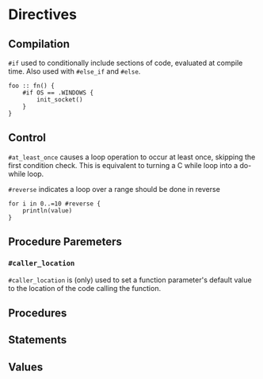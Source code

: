 # Directives

## Compilation

`#if` used to conditionally include sections of code, evaluated at compile time.
Also used with `#else_if` and `#else`.

```
foo :: fn() {
    #if OS == .WINDOWS {
        init_socket() 
    }
}
```

## Control

`#at_least_once` causes a loop operation to occur at least once, skipping the first condition check. This is equivalent to turning a C while loop into a do-while loop.

`#reverse` indicates a loop over a range should be done in reverse

```
for i in 0..=10 #reverse {
    println(value)
}
```

## Procedure Paremeters

### `#caller_location`

`#caller_location` is (only) used to set a function parameter's default value to the location of the code calling the function.

## Procedures

## Statements

## Values


